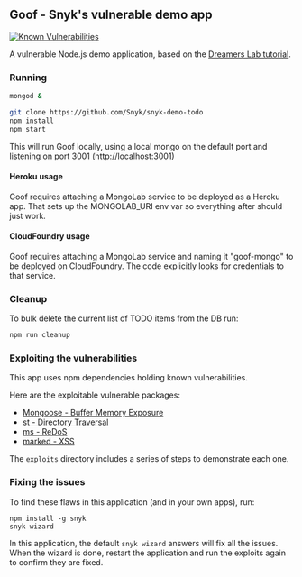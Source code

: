 ## Goof - Snyk's vulnerable demo app
[![Known Vulnerabilities](https://snyk.io/test/github/thisislawatts/goof/badge.svg?style=flat-square)](https://snyk.io/test/github/thisislawatts/goof)

A vulnerable Node.js demo application, based on the [Dreamers Lab tutorial](http://dreamerslab.com/blog/en/write-a-todo-list-with-express-and-mongodb/).

### Running
```bash
mongod &

git clone https://github.com/Snyk/snyk-demo-todo
npm install
npm start
```
This will run Goof locally, using a local mongo on the default port and listening on port 3001 (http://localhost:3001)

#### Heroku usage
Goof requires attaching a MongoLab service to be deployed as a Heroku app.
That sets up the MONGOLAB_URI env var so everything after should just work.

#### CloudFoundry usage
Goof requires attaching a MongoLab service and naming it "goof-mongo" to be deployed on CloudFoundry.
The code explicitly looks for credentials to that service.

### Cleanup
To bulk delete the current list of TODO items from the DB run:
```bash
npm run cleanup
```

### Exploiting the vulnerabilities

This app uses npm dependencies holding known vulnerabilities.

Here are the exploitable vulnerable packages:
- [Mongoose - Buffer Memory Exposure](https://snyk.io/vuln/npm:mongoose:20160116)
- [st - Directory Traversal](https://snyk.io/vuln/npm:st:20140206)
- [ms - ReDoS](https://snyk.io/vuln/npm:ms:20151024)
- [marked - XSS](https://snyk.io/vuln/npm:marked:20150520)

The `exploits` directory includes a series of steps to demonstrate each one.

### Fixing the issues
To find these flaws in this application (and in your own apps), run:
```
npm install -g snyk
snyk wizard
```

In this application, the default `snyk wizard` answers will fix all the issues.
When the wizard is done, restart the application and run the exploits again to confirm they are fixed.
